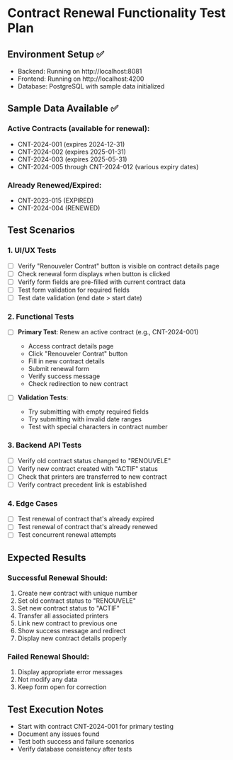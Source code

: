 # Contract Renewal Functionality Test Plan

## Environment Setup ✅
- Backend: Running on http://localhost:8081
- Frontend: Running on http://localhost:4200
- Database: PostgreSQL with sample data initialized

## Sample Data Available ✅
### Active Contracts (available for renewal):
- CNT-2024-001 (expires 2024-12-31)
- CNT-2024-002 (expires 2025-01-31)
- CNT-2024-003 (expires 2025-05-31)
- CNT-2024-005 through CNT-2024-012 (various expiry dates)

### Already Renewed/Expired:
- CNT-2023-015 (EXPIRED)
- CNT-2024-004 (RENEWED)

## Test Scenarios

### 1. UI/UX Tests
- [ ] Verify "Renouveler Contrat" button is visible on contract details page
- [ ] Check renewal form displays when button is clicked
- [ ] Verify form fields are pre-filled with current contract data
- [ ] Test form validation for required fields
- [ ] Test date validation (end date > start date)

### 2. Functional Tests
- [ ] **Primary Test**: Renew an active contract (e.g., CNT-2024-001)
  - Access contract details page
  - Click "Renouveler Contrat" button
  - Fill in new contract details
  - Submit renewal form
  - Verify success message
  - Check redirection to new contract
  
- [ ] **Validation Tests**:
  - Try submitting with empty required fields
  - Try submitting with invalid date ranges
  - Test with special characters in contract number

### 3. Backend API Tests
- [ ] Verify old contract status changed to "RENOUVELE"
- [ ] Verify new contract created with "ACTIF" status
- [ ] Check that printers are transferred to new contract
- [ ] Verify contract precedent link is established

### 4. Edge Cases
- [ ] Test renewal of contract that's already expired
- [ ] Test renewal of contract that's already renewed
- [ ] Test concurrent renewal attempts

## Expected Results

### Successful Renewal Should:
1. Create new contract with unique number
2. Set old contract status to "RENOUVELE"
3. Set new contract status to "ACTIF"
4. Transfer all associated printers
5. Link new contract to previous one
6. Show success message and redirect
7. Display new contract details properly

### Failed Renewal Should:
1. Display appropriate error messages
2. Not modify any data
3. Keep form open for correction

## Test Execution Notes
- Start with contract CNT-2024-001 for primary testing
- Document any issues found
- Test both success and failure scenarios
- Verify database consistency after tests
